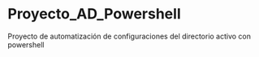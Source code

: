 # Proyecto_AD_Powershell
Proyecto de automatización de configuraciones del directorio activo con powershell
